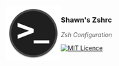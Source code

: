 <img src="https://raw.githubusercontent.com/sichak/dotfiles/master/zsh/icon.png?v=3&s=200" align="left" width="128px" height="128px"/>

### **Shawn's Zshrc**
> *Zsh Configuration*

[![MIT Licence](https://badges.frapsoft.com/os/mit/mit.svg?v=103)](https://opensource.org/licenses/mit-license.php)

<br />
